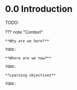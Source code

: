 # 0.0 Introduction

TODO:

??? note "Context"

    **Why are we here?**

    TODO:

    **Where are we now?**

    TODO:

    **Learning objectives**

    TODO:
